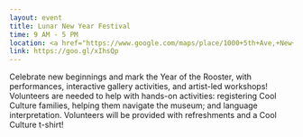 ```yaml
---
layout: event
title: Lunar New Year Festival
time: 9 AM - 5 PM
location: <a href="https://www.google.com/maps/place/1000+5th+Ave,+New+York,+NY+10028/@40.7791655,-73.9651165,17z/data=!3m1!4b1!4m5!3m4!1s0x89c25896f92c9c69:0x30aae79fcf69573c!8m2!3d40.7791655!4d-73.9629278">The Metropolitan Museum</a>, Manhattan
link: https://goo.gl/xIhsQp
---
```

Celebrate new beginnings and mark the Year of the Rooster, with performances, interactive gallery activities, and artist-led workshops!  Volunteers are needed to help with hands-on activities: registering Cool Culture families, helping them navigate the museum; and language interpretation. Volunteers will be provided with refreshments and a Cool Culture t-shirt!